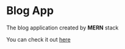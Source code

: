 # Blog App

The blog application created by **MERN** stack

You can check it out <a href='https://blog-lovat-chi-16.vercel.app'>here</a>
